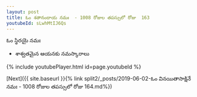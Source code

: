 ```yaml
---
layout: post
title: ఓం శతానందాయ నమః  - 1008 రోజుల తపస్సులో రోజు  163
youtubeId: sLwhMtIJ6Qs
---
```

 
 
 ఓం స్థిరయై నమః  
 
 - శాశ్వతమైన ఆయనకు నమస్కారాలు 
 
  
 
  
 
 
 
 
 
 


{% include youtubePlayer.html id=page.youtubeId %}
 
[Next]({{ site.baseurl }}{% link  split2/_posts/2019-06-02-ఓం వినయితాసాక్షినే నమః  - 1008 రోజుల తపస్సులో రోజు  164.md%})
 
